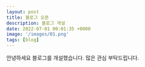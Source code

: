 ```yaml
---
layout: post
title: 블로그 오픈
description: 블로그 개설
date: 2022-07-01 00:01:35 +0000
image: '/images/01.png'
tags: [blog]
---
```


안녕하세요 블로그를 개설했습니다.
많은 관심 부탁드립니다.